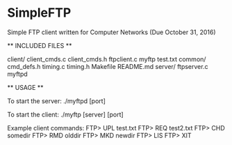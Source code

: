 # SimpleFTP
Simple FTP client written for Computer Networks (Due October 31, 2016)

** INCLUDED FILES **

client/
	client_cmds.c
	client_cmds.h
	ftpclient.c
	myftp
	test.txt
common/
	cmd_defs.h
	timing.c
	timing.h
Makefile
README.md
server/
	ftpserver.c
	myftpd

** USAGE **

To start the server:
./myftpd [port]

To start the client:
./myftp [server] [port]

Example client commands:
FTP> UPL test.txt
FTP> REQ test2.txt
FTP> CHD somedir
FTP> RMD olddir
FTP> MKD newdir
FTP> LIS
FTP> XIT
